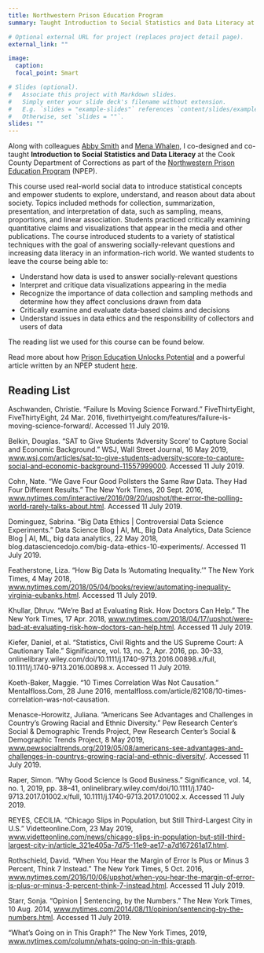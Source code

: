 ```yaml
---
title: Northwestern Prison Education Program
summary: Taught Introduction to Social Statistics and Data Literacy at the Cook County Department of Corrections

# Optional external URL for project (replaces project detail page).
external_link: ""

image:
  caption: 
  focal_point: Smart

# Slides (optional).
#   Associate this project with Markdown slides.
#   Simply enter your slide deck's filename without extension.
#   E.g. `slides = "example-slides"` references `content/slides/example-slides.md`.
#   Otherwise, set `slides = ""`.
slides: ""
---
```


Along with colleagues [Abby Smith](https://abbylsmith.me) and [Mena Whalen](https://menawhalen.com), I co-designed and co-taught **Introduction to Social Statistics and Data Literacy** at the Cook County Department of Corrections as part of the [Northwestern Prison Education Program](https://sites.northwestern.edu/npep/) (NPEP).

This course used real-world social data to introduce statistical concepts and empower students to explore, understand, and reason about data about society. Topics included methods for collection, summarization, presentation, and interpretation of data, such as sampling, means, proportions, and linear association. Students practiced critically examining quantitative claims and visualizations that appear in the media and other publications. The course introduced students to a variety of statistical techniques with the goal of answering socially-relevant questions and increasing data literacy in an information-rich world. We wanted students to leave the course being able to: 

+ Understand how data is used to answer socially-relevant questions
+ Interpret and critique data visualizations appearing in the media
+ Recognize the importance of data collection and sampling methods and determine how
they affect conclusions drawn from data
+ Critically examine and evaluate data-based claims and decisions
+ Understand issues in data ethics and the responsibility of collectors and users of data

The reading list we used for this course can be found below. 

Read more about how [Prison Education Unlocks Potential](https://magazine.northwestern.edu/features/prison-education-unlocks-potential/) and a powerful article written by an NPEP student [here](https://magazine.northwestern.edu/features/prison-education-unlocks-potential/when-you-know-better-you-do-better/). 

## Reading List

Aschwanden, Christie. “Failure Is Moving Science Forward.” FiveThirtyEight, FiveThirtyEight, 24 Mar. 2016, fivethirtyeight.com/features/failure-is-moving-science-forward/. Accessed 11 July 2019.

Belkin, Douglas. “SAT to Give Students ‘Adversity Score’ to Capture Social and Economic Background.” WSJ, Wall Street Journal, 16 May 2019, www.wsj.com/articles/sat-to-give-students-adversity-score-to-capture-social-and-economic-background-11557999000. Accessed 11 July 2019.

Cohn, Nate. “We Gave Four Good Pollsters the Same Raw Data. They Had Four Different Results.” The New York Times, 20 Sept. 2016, www.nytimes.com/interactive/2016/09/20/upshot/the-error-the-polling-world-rarely-talks-about.html. Accessed 11 July 2019.

Dominguez, Sabrina. “Big Data Ethics | Controversial Data Science Experiments.” Data Science Blog | AI, ML, Big Data Analytics, Data Science Blog | AI, ML, big data analytics, 22 May 2018, blog.datasciencedojo.com/big-data-ethics-10-experiments/. Accessed 11 July 2019.

Featherstone, Liza. “How Big Data Is ‘Automating Inequality.’” The New York Times, 4 May 2018, www.nytimes.com/2018/05/04/books/review/automating-inequality-virginia-eubanks.html. Accessed 11 July 2019.

Khullar, Dhruv. “We’re Bad at Evaluating Risk. How Doctors Can Help.” The New York Times, 17 Apr. 2018, www.nytimes.com/2018/04/17/upshot/were-bad-at-evaluating-risk-how-doctors-can-help.html. Accessed 11 July 2019.

Kiefer, Daniel, et al. “Statistics, Civil Rights and the US Supreme Court: A Cautionary Tale.” Significance, vol. 13, no. 2, Apr. 2016, pp. 30–33, onlinelibrary.wiley.com/doi/10.1111/j.1740-9713.2016.00898.x/full, 10.1111/j.1740-9713.2016.00898.x. Accessed 11 July 2019.

Koeth-Baker, Maggie. “10 Times Correlation Was Not Causation.” Mentalfloss.Com, 28 June 2016, mentalfloss.com/article/82108/10-times-correlation-was-not-causation.

Menasce-Horowitz, Juliana. “Americans See Advantages and Challenges in Country’s Growing Racial and Ethnic Diversity.” Pew Research Center’s Social & Demographic Trends Project, Pew Research Center’s Social &amp; Demographic Trends Project, 8 May 2019, www.pewsocialtrends.org/2019/05/08/americans-see-advantages-and-challenges-in-countrys-growing-racial-and-ethnic-diversity/. Accessed 11 July 2019.

Raper, Simon. “Why Good Science Is Good Business.” Significance, vol. 14, no. 1, 2019, pp. 38–41, onlinelibrary.wiley.com/doi/10.1111/j.1740-9713.2017.01002.x/full, 10.1111/j.1740-9713.2017.01002.x. Accessed 11 July 2019.

REYES, CECILIA. “Chicago Slips in Population, but Still Third-Largest City in U.S.” Videtteonline.Com, 23 May 2019, www.videtteonline.com/news/chicago-slips-in-population-but-still-third-largest-city-in/article_321e405a-7d75-11e9-ae17-a7d167261a17.html.

Rothschield, David. “When You Hear the Margin of Error Is Plus or Minus 3 Percent, Think 7 Instead.” The New York Times, 5 Oct. 2016, www.nytimes.com/2016/10/06/upshot/when-you-hear-the-margin-of-error-is-plus-or-minus-3-percent-think-7-instead.html. Accessed 11 July 2019.

Starr, Sonja. “Opinion | Sentencing, by the Numbers.” The New York Times, 10 Aug. 2014, www.nytimes.com/2014/08/11/opinion/sentencing-by-the-numbers.html. Accessed 11 July 2019.

“What’s Going on in This Graph?” The New York Times, 2019, www.nytimes.com/column/whats-going-on-in-this-graph.

